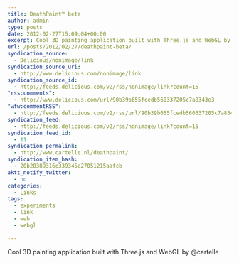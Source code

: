 ```yaml
---
title: DeathPaint™ beta
author: admin
type: posts
date: 2012-02-27T15:09:04+00:00
excerpt: Cool 3D painting application built with Three.js and WebGL by @cartelle
url: /posts/2012/02/27/deathpaint-beta/
syndication_source:
  - Delicious/nonimage/link
syndication_source_uri:
  - http://www.delicious.com/nonimage/link
syndication_source_id:
  - http://feeds.delicious.com/v2/rss/nonimage/link?count=15
"rss:comments":
  - http://www.delicious.com/url/90b39b655fcedb560337205c7a8343e3
"wfw:commentRSS":
  - http://feeds.delicious.com/v2/rss/url/90b39b655fcedb560337205c7a8343e3
syndication_feed:
  - http://feeds.delicious.com/v2/rss/nonimage/link?count=15
syndication_feed_id:
  - 11
syndication_permalink:
  - http://www.cartelle.nl/deathpaint/
syndication_item_hash:
  - 20b20389316c339345e27051215aafcb
aktt_notify_twitter:
  - no
categories:
  - Links
tags:
  - experiments
  - link
  - web
  - webgl

---
```

Cool 3D painting application built with Three.js and WebGL by @cartelle